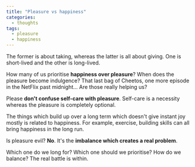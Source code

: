 ```yaml
---
title: "Pleasure vs happiness"
categories:
  - thoughts
tags:
  - pleasure
  - happiness
---
```


The former is about taking, whereas the latter is all about giving. One is short-lived and the other is long-lived. 

How many of us prioritise **happiness over pleasure**? When does the pleasure become indulgence? That last bag of Cheetos, one more episode in the NetFlix past midnight... Are those really helping us?

Please **don't confuse self-care with pleasure**. Self-care is a necessity whereas the pleasure is completely optional.

The things which build up over a long term which doesn't give instant joy mostly is related to happiness. For example, exercise, building skills can all bring happiness in the long run.

Is pleasure evil? **No**. It's the **imbalance which creates a real problem**.

Which one do we long for? Which one should we prioritise? How do we balance? The real battle is within.

